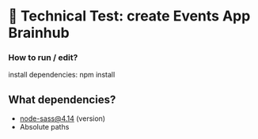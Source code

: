 # 🧪 Technical Test: create Events App Brainhub

### How to run / edit?

install dependencies: npm install

## What dependencies?

- node-sass@4.14 (version)
- Absolute paths
